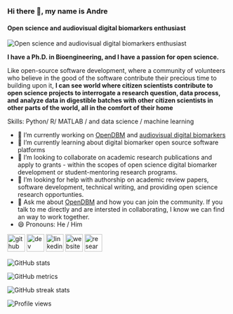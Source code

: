 ### Hi there 👋, my name is Andre
#### Open science and audiovisual digital biomarkers enthusiast
![Open science and audiovisual digital biomarkers enthusiast](https://media1.giphy.com/media/T2qNLJhyUTME2fb0oI/giphy.gif?cid=790b761153688c864956293c22d9c09ffaa0a5163322b17f&rid=giphy.gif&ct=g)

**I have a Ph.D. in Bioengineering, and I have a passion for open science.**

Like open-source software development, where a community of volunteers who believe in the good of the software contribute their precious time to building upon it,  **I can see world where citizen scientists contribute to open science projects to interrogate a research question, data process, and analyze data in digestible batches with other citizen scientists in other parts of the world, all in the comfort of their home**

Skills: Python/ R/ MATLAB / and data science / machine learning

- 🔭 I’m currently working on [OpenDBM](https://github.com/AiCure/open_dbm) and [audiovisual digital biomarkers](https://aicure.com/opendbm/)
- 🌱 I’m currently learning about digital biomarker open source software platforms
- 👯 I’m looking to collaborate on academic research publications and apply to grants - within the scopes of open science digital biomarker development or student-mentoring research programs.
- 🤔 I’m looking for help with authorship on academic review papers, software development, technical writing, and providing open science research opportunties. 
- 💬 Ask me about [OpenDBM](https://github.com/AiCure/open_dbm) and how you can join the community. If you talk to me directly and are intersted in collaborating, I know we can find an way to work together.
- 😄 Pronouns: He / Him 


[<img src='https://cdn.jsdelivr.net/npm/simple-icons@3.0.1/icons/github.svg' alt='github' height='40'>](https://github.com/ADParedes)  [<img src='https://cdn.jsdelivr.net/npm/simple-icons@3.0.1/icons/dev-dot-to.svg' alt='dev' height='40'>](https://dev.to/ADParedes)  [<img src='https://cdn.jsdelivr.net/npm/simple-icons@3.0.1/icons/linkedin.svg' alt='linkedin' height='40'>](https://www.linkedin.com/in/andre-daniel-paredes/)  [<img src='https://cdn.jsdelivr.net/npm/simple-icons@3.0.1/icons/icloud.svg' alt='website' height='40'>](https://github.com/AiCure/open_dbm)  [<img src='https://cdn.jsdelivr.net/npm/simple-icons@3.0.1/icons/researchgate.svg' alt='researchgate' height='40'>](https://www.researchgate.net/profile/Andre-Paredes)  

![GitHub stats](https://github-readme-stats.vercel.app/api?username=ADParedes&show_icons=true)  

![GitHub metrics](https://metrics.lecoq.io/ADParedes)  

![GitHub streak stats](https://github-readme-streak-stats.herokuapp.com/?user=ADParedes)  

![Profile views](https://gpvc.arturio.dev/ADParedes)  
